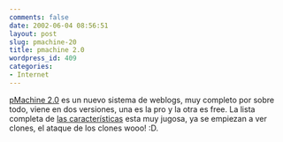 ```yaml
---
comments: false
date: 2002-06-04 08:56:51
layout: post
slug: pmachine-20
title: pmachine 2.0
wordpress_id: 409
categories:
- Internet
---
```


[pMachine 2.0](http://www.pmachine.com/) es un nuevo sistema de weblogs, muy completo por sobre todo, viene en dos versiones, una es la pro y la otra es free. La lista completa de [las características](http://www.pmachine.com/features.php) esta muy jugosa, ya se empiezan a ver clones, el ataque de los clones wooo! :D.




 
